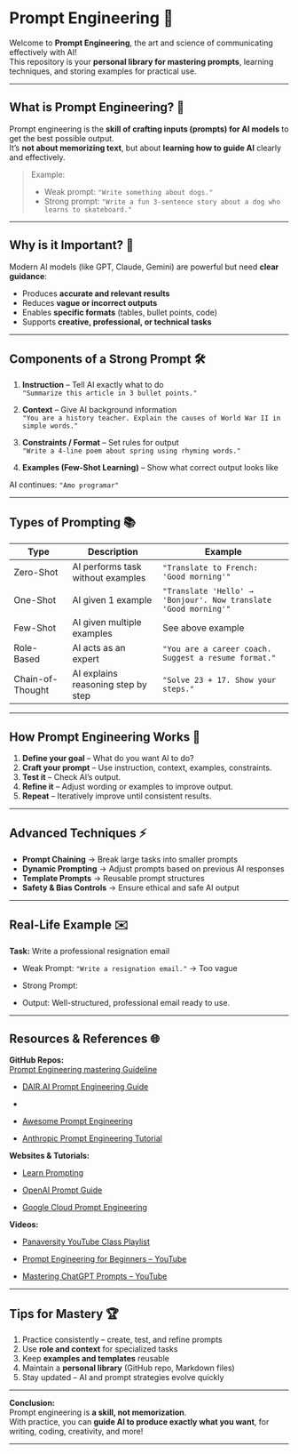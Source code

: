 # Prompt Engineering 📌

Welcome to **Prompt Engineering**, the art and science of communicating effectively with AI!  
This repository is your **personal library for mastering prompts**, learning techniques, and storing examples for practical use.

---

## What is Prompt Engineering? 🤖

Prompt engineering is the **skill of crafting inputs (prompts) for AI models** to get the best possible output.  
It’s **not about memorizing text**, but about **learning how to guide AI** clearly and effectively.

> Example:
> - Weak prompt: `"Write something about dogs."`
> - Strong prompt: `"Write a fun 3-sentence story about a dog who learns to skateboard."`

---

## Why is it Important? 🌟

Modern AI models (like GPT, Claude, Gemini) are powerful but need **clear guidance**:

- Produces **accurate and relevant results**  
- Reduces **vague or incorrect outputs**  
- Enables **specific formats** (tables, bullet points, code)  
- Supports **creative, professional, or technical tasks**

---

## Components of a Strong Prompt 🛠️

1. **Instruction** – Tell AI exactly what to do  
   `"Summarize this article in 3 bullet points."`  

2. **Context** – Give AI background information  
   `"You are a history teacher. Explain the causes of World War II in simple words."`  

3. **Constraints / Format** – Set rules for output  
   `"Write a 4-line poem about spring using rhyming words."`  

4. **Examples (Few-Shot Learning)** – Show what correct output looks like  


AI continues: `"Amo programar"`

---

## Types of Prompting 📚

| Type | Description | Example |
|------|-------------|---------|
| Zero-Shot | AI performs task without examples | `"Translate to French: 'Good morning'"` |
| One-Shot | AI given 1 example | `"Translate 'Hello' → 'Bonjour'. Now translate 'Good morning'"` |
| Few-Shot | AI given multiple examples | See above example |
| Role-Based | AI acts as an expert | `"You are a career coach. Suggest a resume format."` |
| Chain-of-Thought | AI explains reasoning step by step | `"Solve 23 + 17. Show your steps."` |

---

## How Prompt Engineering Works 🔄

1. **Define your goal** – What do you want AI to do?  
2. **Craft your prompt** – Use instruction, context, examples, constraints.  
3. **Test it** – Check AI’s output.  
4. **Refine it** – Adjust wording or examples to improve output.  
5. **Repeat** – Iteratively improve until consistent results.

---

## Advanced Techniques ⚡

- **Prompt Chaining** → Break large tasks into smaller prompts  
- **Dynamic Prompting** → Adjust prompts based on previous AI responses  
- **Template Prompts** → Reusable prompt structures  
- **Safety & Bias Controls** → Ensure ethical and safe AI output

---

## Real-Life Example ✉️

**Task:** Write a professional resignation email  

- Weak Prompt: `"Write a resignation email."` → Too vague  
- Strong Prompt:  



- Output: Well-structured, professional email ready to use.

---

## Resources & References 🌐

**GitHub Repos:**  
   [Prompt Engineering mastering Guideline](https://github.com/panaversity/learn-low-code-agentic-ai/tree/main/00_prompt_engineering)

- [DAIR.AI Prompt Engineering Guide](https://github.com/dair-ai/Prompt-Engineering-Guide)
-  
- [Awesome Prompt Engineering](https://github.com/promptslab/Awesome-Prompt-Engineering)  

- [Anthropic Prompt Engineering Tutorial](https://github.com/anthropics/prompt-eng-interactive-tutorial)  

**Websites & Tutorials:**  
- [Learn Prompting](https://learnprompting.org)  

- [OpenAI Prompt Guide](https://platform.openai.com/docs/guides/prompt-engineering)  

- [Google Cloud Prompt Engineering](https://cloud.google.com/discover/what-is-prompt-engineering)

**Videos:**  
- [Panaversity YouTube Class Playlist](https://www.youtube.com/playlist?list=PL0vKVrkG4hWpeKmZyCRTpfRiLQ13b5uRX)

- [Prompt Engineering for Beginners – YouTube](https://www.youtube.com/watch?v=_ZvnD73m40o)  

- [Mastering ChatGPT Prompts – YouTube](https://www.youtube.com/watch?v=p09yRj47kNM)


---

## Tips for Mastery 🏆

1. Practice consistently – create, test, and refine prompts  
2. Use **role and context** for specialized tasks  
3. Keep **examples and templates** reusable  
4. Maintain a **personal library** (GitHub repo, Markdown files)  
5. Stay updated – AI and prompt strategies evolve quickly

---

**Conclusion:**  
Prompt engineering is **a skill, not memorization**.  
With practice, you can **guide AI to produce exactly what you want**, for writing, coding, creativity, and more!  

---

